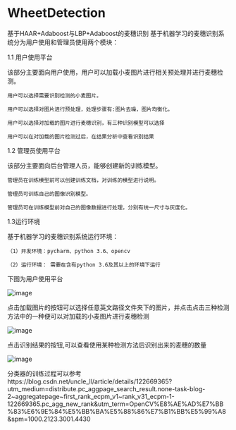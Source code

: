 # WheetDetection
基于HAAR+Adaboost与LBP+Adaboost的麦穗识别
基于机器学习的麦穗识别系统分为用户使用和管理员使用两个模块：

1.1 用户使用平台

该部分主要面向用户使用，用户可以加载小麦图片进行相关预处理并进行麦穗检测。

  	用户可以选择需要识别检测的小麦图片。
  
  	用户可以选择对图片进行预处理，处理步骤有:图片去噪，图片均衡化。
  
  	用户可以选择对加载的图片进行麦穗识别，有三种识别模型可以选择
	
 	用户可以在对加载的图片检测过后，在结果分析中查看识别结果
	 
1.2 管理员使用平台

该部分主要面向后台管理人员，能够创建新的训练模型。

  	管理员在训练模型前可以创建训练文档，对训练的模型进行说明。
	
  	管理员可训练自己的图像识别模型。
	
  	管理员可在训练模型前对自己的图像数据进行处理，分别有统一尺寸与灰度化。
	
1.3运行环境

基于机器学习的麦穗识别系统运行环境：

	（1）开发环境：pycharm、python 3.6、opencv
	
	（2）运行环境： 需要在含有python 3.6及其以上的环境下运行
	
下图为用户使用平台

![image](https://user-images.githubusercontent.com/45091118/158158037-5c1a0a18-d42c-4c89-b4d9-3c0ee976e8c7.png)

点击加载图片的按钮可以选择任意英文路径文件夹下的图片，并点击点击三种检测方法中的一种便可以对加载的小麦图片进行麦穗检测

![image](https://user-images.githubusercontent.com/45091118/158159025-3c675eb2-4ebf-40bd-a196-56dd3c9fee51.png)

点击识别结果的按钮,可以查看使用某种检测方法后识别出来的麦穗的数量

![image](https://user-images.githubusercontent.com/45091118/158159110-f58e8fb0-d691-4ce8-9062-46364cf03f65.png)

分类器的训练过程可以参考https://blog.csdn.net/uncle_ll/article/details/122669365?utm_medium=distribute.pc_aggpage_search_result.none-task-blog-2~aggregatepage~first_rank_ecpm_v1~rank_v31_ecpm-1-122669365.pc_agg_new_rank&utm_term=OpenCV%E8%AE%AD%E7%BB%83%E6%9E%84%E5%BB%BA%E5%88%86%E7%B1%BB%E5%99%A8&spm=1000.2123.3001.4430





